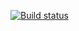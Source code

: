 [![Build status](https://ci.appveyor.com/api/projects/status/la7jaw41nbvuhgxl/branch/main?svg=true)](https://ci.appveyor.com/project/AnastasiaGoryacheva88/allure/branch/main)
